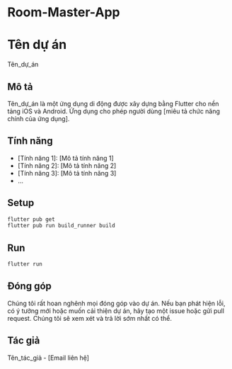 # Room-Master-App
# Tên dự án

Tên_dự_án

## Mô tả

Tên_dự_án là một ứng dụng di động được xây dựng bằng Flutter cho nền tảng iOS và Android. Ứng dụng cho phép người dùng [miêu tả chức năng chính của ứng dụng].

## Tính năng

- [Tính năng 1]: [Mô tả tính năng 1]
- [Tính năng 2]: [Mô tả tính năng 2]
- [Tính năng 3]: [Mô tả tính năng 3]
- ...

## Setup
```sh
flutter pub get
flutter pub run build_runner build
```

## Run
```sh
flutter run
```

## Đóng góp

Chúng tôi rất hoan nghênh mọi đóng góp vào dự án. Nếu bạn phát hiện lỗi, có ý tưởng mới hoặc muốn cải thiện dự án, hãy tạo một issue hoặc gửi pull request. Chúng tôi sẽ xem xét và trả lời sớm nhất có thể.

## Tác giả

Tên_tác_giả - [Email liên hệ]

